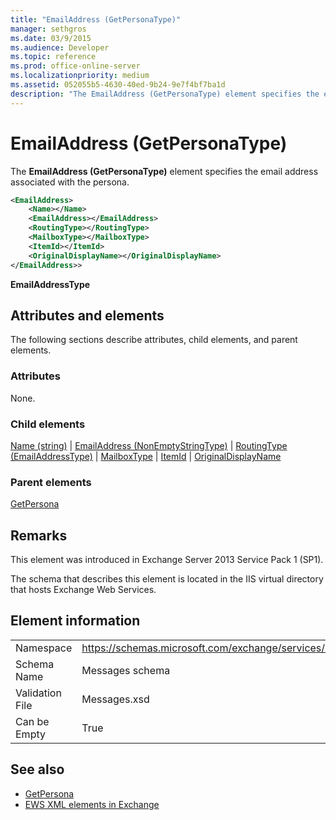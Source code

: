 ```yaml
---
title: "EmailAddress (GetPersonaType)"
manager: sethgros
ms.date: 03/9/2015
ms.audience: Developer
ms.topic: reference
ms.prod: office-online-server
ms.localizationpriority: medium
ms.assetid: 052055b5-4630-40ed-9b24-9e7f4bf7ba1d
description: "The EmailAddress (GetPersonaType) element specifies the email address associated with the persona."
---
```


# EmailAddress (GetPersonaType)

The **EmailAddress (GetPersonaType)** element specifies the email address associated with the persona. 
  
```XML
<EmailAddress>
    <Name></Name>
    <EmailAddress></EmailAddress>
    <RoutingType></RoutingType>
    <MailboxType></MailboxType>
    <ItemId></ItemId>
    <OriginalDisplayName></OriginalDisplayName>
</EmailAddress>>
```

 **EmailAddressType**
## Attributes and elements

The following sections describe attributes, child elements, and parent elements.
  
### Attributes

None.
  
### Child elements

[Name (string)](name-string.md) | [EmailAddress (NonEmptyStringType)](emailaddress-nonemptystringtype.md) | [RoutingType (EmailAddressType)](routingtype-emailaddresstype.md) | [MailboxType](mailboxtype.md) | [ItemId](itemid.md) | [OriginalDisplayName](originaldisplayname.md)
  
### Parent elements

[GetPersona](getpersona.md)
  
## Remarks

This element was introduced in Exchange Server 2013 Service Pack 1 (SP1).
  
The schema that describes this element is located in the IIS virtual directory that hosts Exchange Web Services.
  
## Element information

|||
|:-----|:-----|
|Namespace  <br/> |https://schemas.microsoft.com/exchange/services/2006/messages  <br/> |
|Schema Name  <br/> |Messages schema  <br/> |
|Validation File  <br/> |Messages.xsd  <br/> |
|Can be Empty  <br/> |True  <br/> |
   
## See also

- [GetPersona](getpersona.md)
- [EWS XML elements in Exchange](ews-xml-elements-in-exchange.md)

